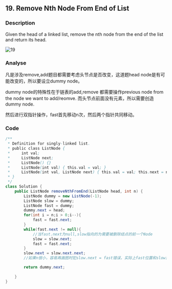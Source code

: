 ## 19. Remove Nth Node From End of List
### Description
Given the head of a linked list, remove the nth node from the end of the list and return its head.

![19](https://github.com/liu2su/leetcode/assets/96462566/c9d2bd16-b691-45ef-9dc3-304fb2ad5252)

### Analyse
凡是涉及remove,add题目都需要考虑头节点是否改变，这道题head node是有可能改变的，所以要设立dummy node。

dummy node的特殊性在于链表的add,remove 都需要操作previous node from the node we want to add/reomve.
而头节点前面没有元素，所以需要创造dummy node.

然后进行双指针操作，fast首先移动n次，然后两个指针共同移动。



### Code
```java
/**
 * Definition for singly-linked list.
 * public class ListNode {
 *     int val;
 *     ListNode next;
 *     ListNode() {}
 *     ListNode(int val) { this.val = val; }
 *     ListNode(int val, ListNode next) { this.val = val; this.next = next; }
 * }
 */
class Solution {
    public ListNode removeNthFromEnd(ListNode head, int n) {
        ListNode dummy = new ListNode(-1);
        ListNode slow = dummy;
        ListNode fast = dummy;
        dummy.next = head;
        for(int i = n;i > 0;i--){
            fast = fast.next;
        }
        while(fast.next != null){
            //当fast.next为null,slow指向的为需要被删除结点的前一个Node
            slow = slow.next;
            fast = fast.next;
        }
        slow.next = slow.next.next;
        //如果n很小，容易再画图时犯slow.next = fast错误，实际上fast位置和slow没关系。

        return dummy.next;
        
    }
}
```
